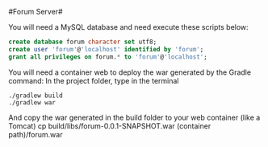 #Forum Server#

You will need a MySQL database and need execute these scripts below:
```sql
create database forum character set utf8;
create user 'forum'@'localhost' identified by 'forum';
grant all privileges on forum.* to 'forum'@'localhost';
```

You will need a container web to deploy the war generated by the Gradle command:
In the project folder, type in the terminal
```shell
./gradlew build
./gradlew war
```

And copy the war generated in the build folder to your web container (like a Tomcat)
cp build/libs/forum-0.0.1-SNAPSHOT.war (container path)/forum.war